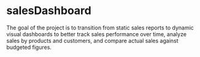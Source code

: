 # salesDashboard
 The goal of the project is to transition from static sales reports to dynamic visual dashboards to better track sales performance over time, analyze sales by products and customers, and compare actual sales against budgeted figures. 
